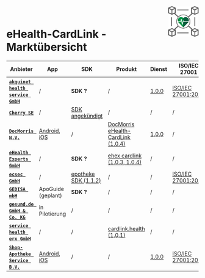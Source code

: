 <img align="right" width="80" height="80" src="https://github.com/eHealthCardLink/Spezifikation/blob/main/img/IOP-Logo.png"/><br/>

# eHealth-CardLink - Marktübersicht

| Anbieter | App | SDK | Produkt | Dienst | ISO/IEC 27001 | 
| --- | --- | --- |  --- | --- | --- |
| [**`akquinet health service GmbH`**](https://akquinet.com/) | / | **SDK ?** | / | [1.0.0](https://tinyurl.com/gemCL-Anb) |  [ISO/IEC 27001:2022](https://akquinet.com/files/AKQUINET/zertifikate/zertifikat-2024-housing-managed-hosting-services-akquinet.pdf) |
| [**`Cherry SE`**](https://www.cherry.de/) | / | [SDK angekündigt](https://www.cherry.de/unternehmen/presse/artikel/software-developer-kit-fertig-ab-sofort-mit-cherry-smartlink-die-integration-von-cardlink-starten) | / | / | / | / | 
| [**`DocMorris N.V.`**](https://www.docmorris.de/) | [Android](https://play.google.com/store/apps/details?id=de.docmorris.pharmacyapp), [iOS](https://apps.apple.com/de/app/docmorris-apotheke-e-rezept/id976600580) | / |  [DocMorris eHealth-CardLink (1.0.4)](https://tinyurl.com/gemCL-Prod) | [1.0.0](https://tinyurl.com/gemCL-Anb)  | / | 
| [**`eHealth Experts GmbH`**](https://ehex.de/) | / | **SDK ?** | [ehex cardlink (1.0.3, 1.0.4)](https://tinyurl.com/gemCL-Prod) | / | / |
| [**`ecsec GmbH`**](https://ecsec.de) | / | [epotheke SDK (1.1.2)](https://github.com/epotheke/epotheke-sdk) |  / | / | [ISO/IEC 27001:2022](https://epotheke.com/pub/ISO-IEC-27001.pdf) |
| [**`GEDISA mbH`**](https://www.gedisa.de/) | ApoGuide (geplant) | **SDK ?** | / | / | / | / | 
| [**`gesund.de GmbH & Co. KG`**](https://gesund.de) | in Pilotierung | / | / | / | / | / | 
| [**`service health erx GmbH`**](https://www.service-health.de/) | / | / |  [cardlink.health (1.0.1)](https://tinyurl.com/gemCL-Prod) | / | / |
| [**`Shop-Apotheke Service B.V.`**](https://www.shop-apotheke.com/) | [Android](https://play.google.com/store/apps/details?id=shop.shop_apotheke.com.shopapotheke), [iOS](https://apps.apple.com/de/app/shop-apotheke-redcare/id1104967519) | / | / | [1.0.0](https://tinyurl.com/gemCL-Anb)  | [ISO/IEC 27001:2013](https://www.certipedia.com/certificates/01+153+2100656%252F03?locale=es)  |





